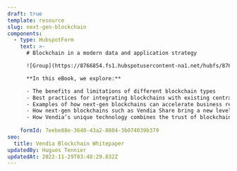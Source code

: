```yaml
---
draft: true
template: resource
slug: next-gen-blockchain
components:
  - type: HubspotForm
    text: >-
      # Blockchain in a modern data and application strategy

      ![Group](https://8766854.fs1.hubspotusercontent-na1.net/hubfs/8766854/Group.png)

      **In this eBook, we explore:** 

      - The benefits and limitations of different blockchain types
      - Best practices for integrating blockchains with existing centralized IT architectures
      - Examples of how next-gen blockchains can accelerate business results and lower delivery risks for data-centric projects
      - How next-gen blockchains such as Vendia Share bring a new level of trust and real-time data sharing to enterprises and their ecosystems
      - How Vendia’s unique technology combines the trust of blockchain with the scale of the cloud, offering the fastest time to market for secure, operational data sharing
      
    formId: 7eebe88e-3640-43a2-8804-3b074039b379
seo:
  title: Vendia Blockchain Whitepaper
updatedBy: Hugues Tennier
updatedAt: 2022-11-29T03:48:29.832Z
---
```

